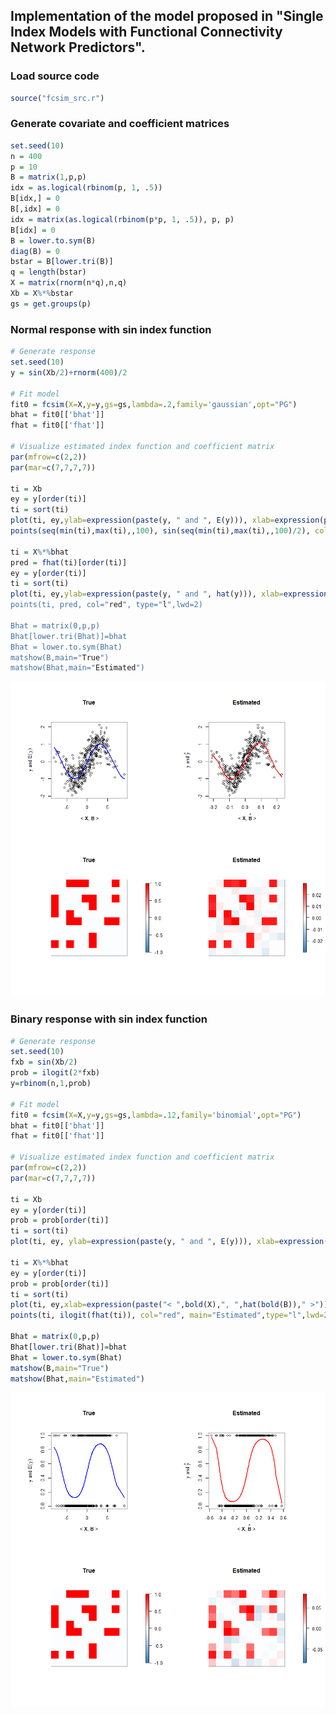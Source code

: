 ## Implementation of the model proposed in "Single Index Models with Functional Connectivity Network Predictors".

### Load source code

``` r
source("fcsim_src.r")
```

### Generate covariate and coefficient matrices

``` r
set.seed(10)
n = 400
p = 10
B = matrix(1,p,p)
idx = as.logical(rbinom(p, 1, .5))
B[idx,] = 0
B[,idx] = 0
idx = matrix(as.logical(rbinom(p*p, 1, .5)), p, p)
B[idx] = 0
B = lower.to.sym(B)
diag(B) = 0
bstar = B[lower.tri(B)]
q = length(bstar)
X = matrix(rnorm(n*q),n,q)
Xb = X%*%bstar
gs = get.groups(p)
```

### Normal response with sin index function

``` r
# Generate response
set.seed(10)
y = sin(Xb/2)+rnorm(400)/2

# Fit model
fit0 = fcsim(X=X,y=y,gs=gs,lambda=.2,family='gaussian',opt="PG")
bhat = fit0[['bhat']]
fhat = fit0[['fhat']]

# Visualize estimated index function and coefficient matrix
par(mfrow=c(2,2))
par(mar=c(7,7,7,7))

ti = Xb
ey = y[order(ti)]
ti = sort(ti)
plot(ti, ey,ylab=expression(paste(y, " and ", E(y))), xlab=expression(paste(" < ",bold(X),", ",bold(B)," >")), main="True")
points(seq(min(ti),max(ti),,100), sin(seq(min(ti),max(ti),,100)/2), col="blue", type="l",lwd=2)

ti = X%*%bhat
pred = fhat(ti)[order(ti)]
ey = y[order(ti)]
ti = sort(ti)
plot(ti, ey,ylab=expression(paste(y, " and ", hat(y))), xlab=expression(paste(" < ",bold(X),", ",hat(bold(B))," >')), main="Estimated")
points(ti, pred, col="red", type="l",lwd=2)

Bhat = matrix(0,p,p)
Bhat[lower.tri(Bhat)]=bhat
Bhat = lower.to.sym(Bhat)
matshow(B,main="True")
matshow(Bhat,main="Estimated")
```

![](code_illustration_files/figure-gfm/unnamed-chunk-3-1.png)<!-- -->

### Binary response with sin index function

``` r
# Generate response
set.seed(10)
fxb = sin(Xb/2)
prob = ilogit(2*fxb)
y=rbinom(n,1,prob)

# Fit model
fit0 = fcsim(X=X,y=y,gs=gs,lambda=.12,family='binomial',opt="PG")
bhat = fit0[['bhat']]
fhat = fit0[['fhat']]

# Visualize estimated index function and coefficient matrix
par(mfrow=c(2,2))
par(mar=c(7,7,7,7))

ti = Xb
ey = y[order(ti)]
prob = prob[order(ti)]
ti = sort(ti)
plot(ti, ey, ylab=expression(paste(y, " and ", E(y))), xlab=expression(paste("< ",bold(X),", ",bold(B)," >")), main="True"); points(ti, prob, col="blue", type="l",lwd=2)

ti = X%*%bhat
ey = y[order(ti)]
prob = prob[order(ti)]
ti = sort(ti)
plot(ti, ey,xlab=expression(paste("< ",bold(X),", ",hat(bold(B))," >")),ylab=expression(paste(y, " and ", hat(y))), main="Estimated"); 
points(ti, ilogit(fhat(ti)), col="red", main="Estimated",type="l",lwd=2);

Bhat = matrix(0,p,p)
Bhat[lower.tri(Bhat)]=bhat
Bhat = lower.to.sym(Bhat)
matshow(B,main="True")
matshow(Bhat,main="Estimated")
```

![](code_illustration_files/figure-gfm/unnamed-chunk-4-1.png)<!-- -->

